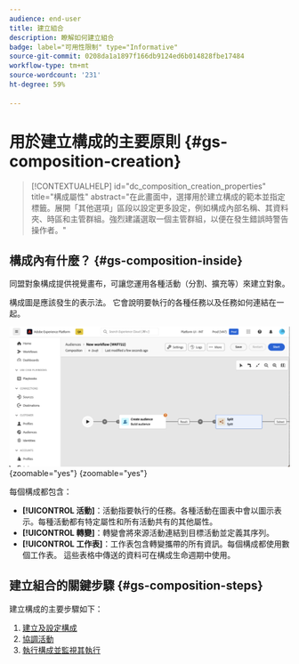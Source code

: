 ```yaml
---
audience: end-user
title: 建立組合
description: 瞭解如何建立組合
badge: label="可用性限制" type="Informative"
source-git-commit: 0208da1a1897f166db9124ed6b014828fbe17484
workflow-type: tm+mt
source-wordcount: '231'
ht-degree: 59%

---
```



# 用於建立構成的主要原則 {#gs-composition-creation}

>[!CONTEXTUALHELP]
>id="dc_composition_creation_properties"
>title="構成屬性"
>abstract="在此畫面中，選擇用於建立構成的範本並指定標籤。展開「其他選項」區段以設定更多設定，例如構成內部名稱、其資料夾、時區和主管群組。強烈建議選取一個主管群組，以便在發生錯誤時警告操作者。"

## 構成內有什麼？ {#gs-composition-inside}

同盟對象構成提供視覺畫布，可讓您運用各種活動（分割、擴充等）來建立對象。

構成圖是應該發生的表示法。 它會說明要執行的各種任務以及任務如何連結在一起。

![](assets/composition-example.png){zoomable="yes"} {zoomable="yes"}

每個構成都包含：

* **[!UICONTROL 活動]**：活動指要執行的任務。各種活動在圖表中會以圖示表示。每種活動都有特定屬性和所有活動共有的其他屬性。
* **[!UICONTROL 轉變]**：轉變會將來源活動連結到目標活動並定義其序列。
* **[!UICONTROL 工作表]**：工作表包含轉變攜帶的所有資訊。每個構成都使用數個工作表。 這些表格中傳送的資料可在構成生命週期中使用。

## 建立組合的關鍵步驟 {#gs-composition-steps}

建立構成的主要步驟如下：

1. [建立及設定構成](../compositions/create-composition.md)
1. [協調活動](../compositions/orchestrate-activities.md)
1. [執行構成並監視其執行](../compositions/start-monitor-composition.md)
